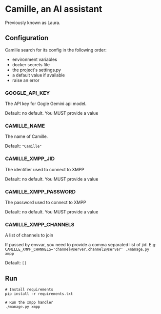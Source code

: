 # Camille, an AI assistant

Previously known as Laura.

## Configuration

Camille search for its config in the following order:
- environment variables
- docker secrets file
- the project's settings.py
- a default value if available
- raise an error

### GOOGLE_API_KEY

The API key for Gogle Gemini api model.

Default: no default. You MUST provide a value



### CAMILLE_NAME

The name of Camille.

Default: `"Camille"`


### CAMILLE_XMPP_JID

The identifier used to connect to XMPP

Default: no default. You MUST provide a value

### CAMILLE_XMPP_PASSWORD

The password used to connect to XMPP

Default: no default. You MUST provide a value

### CAMILLE_XMPP_CHANNELS

A list of channels to join

If passed by envvar, you need to provide a comma separated list of jid. E.g: `CAMILLE_XMPP_CHANNELS='channel@server,channel2@server' ./manage.py xmpp`

Default: `[]`


## Run

```shell
# Install requirements
pip install -r requirements.txt

# Run the xmpp handler
./manage.py xmpp
```